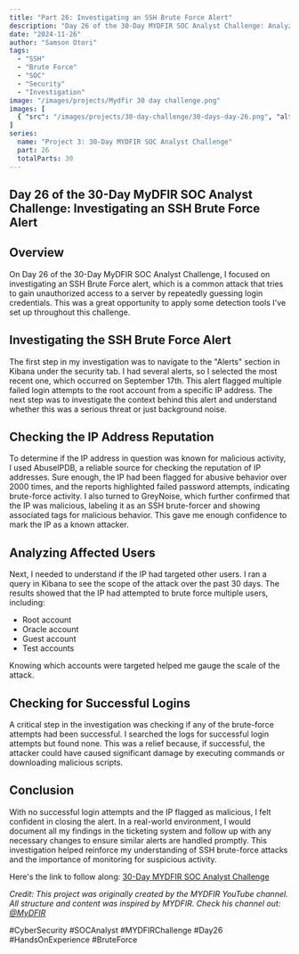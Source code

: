 ```yaml
---
title: "Part 26: Investigating an SSH Brute Force Alert"
description: "Day 26 of the 30-Day MYDFIR SOC Analyst Challenge: Analyzing and investigating SSH brute force attacks using security tools and threat intelligence."
date: "2024-11-26"
author: "Samson Otori"
tags:
  - "SSH"
  - "Brute Force"
  - "SOC"
  - "Security"
  - "Investigation"
image: "/images/projects/Mydfir 30 day challenge.png"
images: [
  { "src": "/images/projects/30-day-challenge/30-days-day-26.png", "alt": "30 Days MYDFIR SOC Analyst Challenge Day 26" }
]
series:
  name: "Project 3: 30-Day MYDFIR SOC Analyst Challenge"
  part: 26
  totalParts: 30
---
```


## Day 26 of the 30-Day MyDFIR SOC Analyst Challenge: Investigating an SSH Brute Force Alert

## Overview

On Day 26 of the 30-Day MyDFIR SOC Analyst Challenge, I focused on investigating an SSH Brute Force alert, which is a common attack that tries to gain unauthorized access to a server by repeatedly guessing login credentials. This was a great opportunity to apply some detection tools I've set up throughout this challenge.

## Investigating the SSH Brute Force Alert

The first step in my investigation was to navigate to the "Alerts" section in Kibana under the security tab. I had several alerts, so I selected the most recent one, which occurred on September 17th. This alert flagged multiple failed login attempts to the root account from a specific IP address. The next step was to investigate the context behind this alert and understand whether this was a serious threat or just background noise.

## Checking the IP Address Reputation

To determine if the IP address in question was known for malicious activity, I used AbuseIPDB, a reliable source for checking the reputation of IP addresses. Sure enough, the IP had been flagged for abusive behavior over 2000 times, and the reports highlighted failed password attempts, indicating brute-force activity. I also turned to GreyNoise, which further confirmed that the IP was malicious, labeling it as an SSH brute-forcer and showing associated tags for malicious behavior. This gave me enough confidence to mark the IP as a known attacker.

## Analyzing Affected Users

Next, I needed to understand if the IP had targeted other users. I ran a query in Kibana to see the scope of the attack over the past 30 days. The results showed that the IP had attempted to brute force multiple users, including:
- Root account
- Oracle account
- Guest account
- Test accounts

Knowing which accounts were targeted helped me gauge the scale of the attack.

## Checking for Successful Logins

A critical step in the investigation was checking if any of the brute-force attempts had been successful. I searched the logs for successful login attempts but found none. This was a relief because, if successful, the attacker could have caused significant damage by executing commands or downloading malicious scripts.

## Conclusion

With no successful login attempts and the IP flagged as malicious, I felt confident in closing the alert. In a real-world environment, I would document all my findings in the ticketing system and follow up with any necessary changes to ensure similar alerts are handled promptly. This investigation helped reinforce my understanding of SSH brute-force attacks and the importance of monitoring for suspicious activity.

Here's the link to follow along: [30-Day MYDFIR SOC Analyst Challenge](https://www.youtube.com/watch?v=sXQ1hsAFX7U&list=PLG6KGSNK4PuBWmX9NykU0wnWamjxdKhDJ&index=53)

*Credit: This project was originally created by the MYDFIR YouTube channel. All structure and content was inspired by MYDFIR. Check his channel out: [@MyDFIR](https://www.youtube.com/@MyDFIR)*

#CyberSecurity #SOCAnalyst #MYDFIRChallenge #Day26 #HandsOnExperience #BruteForce 